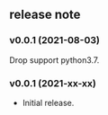 ## release note

### v0.0.1 (2021-08-03)

Drop support python3.7.

### v0.0.1 (2021-xx-xx)

* Initial release.